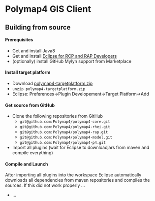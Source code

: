 # Polymap4 GIS Client

## Building from source

#### Prerequisites

  * Get and install Java8
  * Get and install [Eclipse for RCP and RAP Developers](http://www.eclipse.org/downloads/packages/eclipse-rcp-and-rap-developers/neon2)
  * (optionally) install GitHub Mylyn support from Marketplace

#### Install target platform

  * Download [polymap4-targetplatform.zip](http://build.mapzone.io/jenkins/job/polymap4-targetplatform/ws/*zip*/polymap4-targetplatform.zip)
  * `unzip polymap4-targetplatform.zip`
  * Eclipse: Preferences->Plugin Developement->Target Platform->Add

#### Get source from GitHub

  * Clone the following repositories from GitHub
    * `git@github.com:Polymap4/polymap4-core.git`
    * `git@github.com:Polymap4/polymap4-rhei.git`
    * `git@github.com:Polymap4/polymap4-rap.git`
    * `git@github.com:Polymap4/polymap4-model.git`
    * `git@github.com:Polymap4/polymap4-p4.git`
  * Import all plugins (wait for Eclipse to downloadjars from maven and compile everything)
  
#### Compile and Launch

After importing all plugins into the workspace Eclipse automatically downloads all dependencies from maven repositories and compiles the sources. If this did not work properly ...

  * ...
